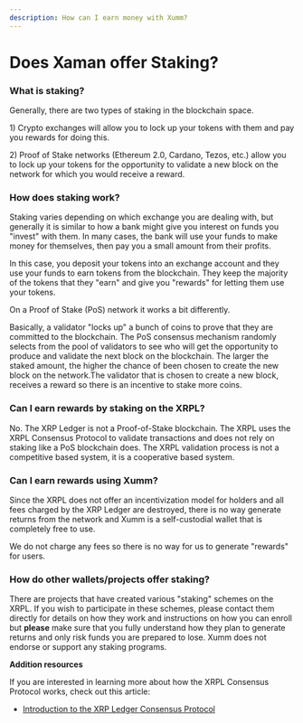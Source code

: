 ```yaml
---
description: How can I earn money with Xumm?
---
```


# Does Xaman offer Staking?

### **What is staking?**

Generally, there are two types of staking in the blockchain space.

1\) Crypto exchanges will allow you to lock up your tokens with them and pay you rewards for doing this.&#x20;

2\) Proof of Stake networks (Ethereum 2.0, Cardano, Tezos, etc.) allow you to lock up your tokens for the opportunity to validate a new block on the network for which you would receive a reward.

### **How does staking work?**

Staking varies depending on which exchange you are dealing with, but generally it is similar to how a bank might give you interest on funds you "invest" with them. In many cases, the bank will use your funds to make money for themselves, then pay you a small amount from their profits.&#x20;

In this case, you deposit your tokens into an exchange account and they use your funds to earn tokens from the blockchain. They keep the majority of the tokens that they "earn" and give you "rewards" for letting them use your tokens.&#x20;

On a Proof of Stake (PoS) network it works a bit differently.

Basically, a validator "locks up" a bunch of coins to prove that they are committed to the blockchain. The PoS consensus mechanism randomly selects from the pool of validators to see who will get the opportunity to produce and validate the next block on the blockchain. The larger the staked amount, the higher the chance of been chosen to create the new block on the network.The validator that is chosen to create a new block, receives a reward so there is an incentive to stake more coins.

### **Can I earn rewards by staking on the XRPL?**

No. The XRP Ledger is not a Proof-of-Stake blockchain. The XRPL uses the XRPL Consensus Protocol to validate transactions and does not rely on staking like a PoS blockchain does. The XRPL validation process is not a competitive based system, it is a cooperative based system.

### **Can I earn rewards using Xumm?**

Since the XRPL does not offer an incentivization model for holders and all fees charged by the XRP Ledger are destroyed, there is no way generate returns from the network and Xumm is a self-custodial wallet that is completely free to use.&#x20;

We do not charge any fees so there is no way for us to generate "rewards" for users.

### How do other wallets/projects offer staking?

There are projects that have created various "staking" schemes on the XRPL. If you wish to participate in these schemes, please contact them directly for details on how they work and instructions on how you can enroll but **please** make sure that you fully understand how they plan to generate returns and only risk funds you are prepared to lose. Xumm does not endorse or support any staking programs.&#x20;

**Addition resources**

If you are interested in learning more about how the XRPL Consensus Protocol works, check out this article:

* [Introduction to the XRP Ledger Consensus Protocol](https://xrpl.org/intro-to-consensus.html)

